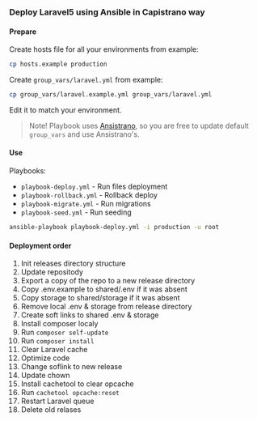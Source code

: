 ### Deploy Laravel5 using Ansible in Capistrano way

#### Prepare

Create hosts file for all your environments from example:

```bash
cp hosts.example production
```

Create `group_vars/laravel.yml` from example:

```bash
cp group_vars/laravel.example.yml group_vars/laravel.yml
```

Edit it to match your environment.

> Note! Playbook uses [Ansistrano](http://ansistrano.com/), so you are free to update default `group_vars` and use Ansistrano's.

#### Use

Playbooks:

- `playbook-deploy.yml` - Run files deployment
- `playbook-rollback.yml` - Rollback deploy
- `playbook-migrate.yml` - Run migrations
- `playbook-seed.yml` - Run seeding

```bash
ansible-playbook playbook-deploy.yml -i production -u root
```

#### Deployment order

1. Init releases directory structure
1. Update repositody
1. Export a copy of the repo to a new release directory
1. Copy .env.example to shared/.env if it was absent
1. Copy storage to shared/storage if it was absent
1. Remove local .env & storage from release directory
1. Create soft links to shared .env & storage
1. Install composer localy
1. Run `composer self-update`
1. Run `composer install`
1. Clear Laravel cache
1. Optimize code
1. Change soflink to new release
1. Update chown
1. Install cachetool to clear opcache
1. Run `cachetool opcache:reset`
1. Restart Laravel queue
1. Delete old relases

